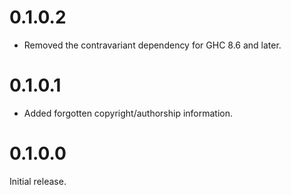 # 0.1.0.2

* Removed the contravariant dependency for GHC 8.6 and later.

# 0.1.0.1

* Added forgotten copyright/authorship information.

# 0.1.0.0

Initial release.
